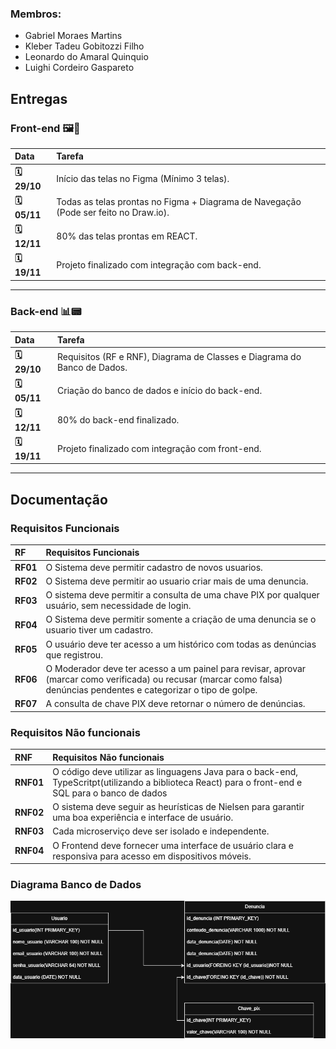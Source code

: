 
### Membros:
* Gabriel Moraes Martins
* Kleber Tadeu Gobitozzi Filho
* Leonardo do Amaral Quinquio
* Luighi Cordeiro Gaspareto


## Entregas

### Front-end 🖼️🎨

| Data | Tarefa |
| :--- | :--- |
| **🗓️ 29/10** | Início das telas no Figma (Mínimo 3 telas).|
| **🗓️ 05/11** | Todas as telas prontas no Figma + Diagrama de Navegação (Pode ser feito no Draw.io). |
| **🗓️ 12/11** | 80% das telas prontas em REACT. |
| **🗓️ 19/11** | Projeto finalizado com integração com back-end. |

---

### Back-end 📊📟

| Data | Tarefa |
| :--- | :--- |
| **🗓️ 29/10** | Requisitos (RF e RNF), Diagrama de Classes e Diagrama do Banco de Dados. |
| **🗓️ 05/11** | Criação do banco de dados e início do back-end. |
| **🗓️ 12/11** | 80% do back-end finalizado. |
| **🗓️ 19/11** | Projeto finalizado com integração com front-end. |

-----

## Documentação

### Requisitos Funcionais

| RF | Requisitos Funcionais |
|:--- | :--- |
| **RF01** |	O Sistema deve permitir cadastro de novos usuarios. |
| **RF02** |	O Sistema deve permitir ao usuario criar mais de uma denuncia. |
| **RF03** |	O sistema deve permitir a consulta de uma chave PIX por qualquer usuário, sem necessidade de login. |
| **RF04** |	O Sistema deve permitir somente a criação de uma denuncia se o usuario tiver um cadastro. |
| **RF05** |  O usuário deve ter acesso a um histórico com todas as denúncias que registrou. |
| **RF06** |  O Moderador deve ter acesso a um painel para revisar, aprovar (marcar como verificada) ou recusar (marcar como falsa) denúncias pendentes e categorizar o tipo de golpe.
| **RF07** |  A consulta de chave PIX deve retornar o número de denúncias.


### Requisitos Não funcionais

| RNF | Requisitos Não funcionais |
|:--- | :--- |
| **RNF01** | O código deve utilizar as linguagens Java para o back-end, TypeScritpt(utilizando a biblioteca React) para o front-end e SQL para o banco de dados |
| **RNF02** |O sistema deve seguir as heurísticas de Nielsen para garantir uma boa experiência e interface de usuário. |
| **RNF03** | Cada microserviço deve ser isolado e independente. |
| **RNF04** | O Frontend deve fornecer uma interface de usuário clara e responsiva para acesso em dispositivos móveis. |



### Diagrama Banco de Dados

![Diagrama de Componentes do Sistema](./docs/Diagrama%20db%20Pix%20Shield.png)
